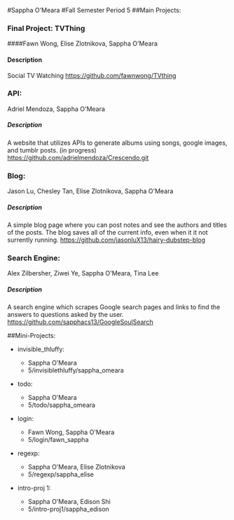 #Sappha O'Meara
#Fall Semester
Period 5
##Main Projects:

### Final Project: TVThing
####Fawn Wong, Elise Zlotnikova, Sappha O'Meara
#### Description
Social TV Watching
https://github.com/fawnwong/TVthing

### API:
Adriel Mendoza, Sappha O'Meara
##### Description
A website that utilizes APIs to generate albums using songs, google images, and tumblr posts. (in progress)
https://github.com/adrielmendoza/Crescendo.git

### Blog:
Jason Lu, Chesley Tan, Elise Zlotnikova, Sappha O'Meara
##### Description
A simple blog page where you can post notes and see the authors and titles of the posts. The blog saves all of the current info, even when it it not surrently running.
https://github.com/jasonluX13/hairy-dubstep-blog

### Search Engine:
Alex Zilbersher, Ziwei Ye, Sappha O'Meara, Tina Lee
##### Description
A search engine which scrapes Google search pages and links to find the answers to questions asked by the user.
https://github.com/sapphacs13/GoogleSoulSearch

##Mini-Projects:
* invisible_thluffy:
  * Sappha O'Meara
  * 5/invisiblethluffy/sappha_omeara
 
* todo:
  * Sappha O'Meara
  * 5/todo/sappha_omeara

* login:
  * Fawn Wong, Sappha O'Meara
  * 5/login/fawn_sappha
  
* regexp:
  * Sappha O'Meara, Elise Zlotnikova
  * 5/regexp/sappha_elise

* intro-proj 1:
  * Sappha O'Meara, Edison Shi
  * 5/intro-proj1/sappha_edison
